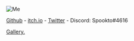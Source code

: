 ![Me](https://avatars.githubusercontent.com/u/52279309)

[Github](https://github.com/spookto) - [itch.io](https://spookto.itch.io) - [Twitter](https://twitter.com/warhead_octo) - Discord: Spookto#4616

[Gallery.](https://spookto.github.io/gallery.html)
